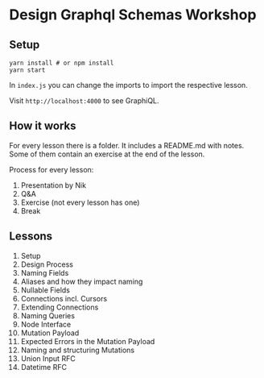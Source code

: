 # Design Graphql Schemas Workshop

## Setup

```
yarn install # or npm install
yarn start
```

In `index.js` you can change the imports to import the respective lesson.

Visit `http://localhost:4000` to see GraphiQL.

## How it works

For every lesson there is a folder. It includes a README.md with notes. Some of them contain an exercise at the end of the lesson.

Process for every lesson:

1. Presentation by Nik
2. Q&A
3. Exercise (not every lesson has one)
4. Break

## Lessons

1. Setup
2. Design Process
3. Naming Fields
4. Aliases and how they impact naming
5. Nullable Fields
6. Connections incl. Cursors
7. Extending Connections
8. Naming Queries
9. Node Interface
10. Mutation Payload
11. Expected Errors in the Mutation Payload
12. Naming and structuring Mutations
13. Union Input RFC
14. Datetime RFC
